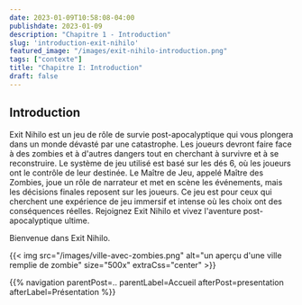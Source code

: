 ```yaml
---
date: 2023-01-09T10:58:08-04:00
publishdate: 2023-01-09
description: "Chapitre 1 - Introduction"
slug: 'introduction-exit-nihilo'
featured_image: "/images/exit-nihilo-introduction.png"
tags: ["contexte"]
title: "Chapitre I: Introduction"
draft: false
---
```

## Introduction  
Exit Nihilo est un jeu de rôle de survie post-apocalyptique qui vous plongera dans un monde dévasté par une catastrophe. Les joueurs devront faire face à des zombies et à d'autres dangers tout en cherchant à survivre et à se reconstruire. Le système de jeu utilisé est basé sur les dés 6, où les joueurs ont le contrôle de leur destinée. Le Maître de Jeu, appelé Maître des Zombies, joue un rôle de narrateur et met en scène les événements, mais les décisions finales reposent sur les joueurs. Ce jeu est pour ceux qui cherchent une expérience de jeu immersif et intense où les choix ont des conséquences réelles. Rejoignez Exit Nihilo et vivez l'aventure post-apocalyptique ultime.

Bienvenue dans Exit Nihilo.

{{< img src="/images/ville-avec-zombies.png" alt="un aperçu d'une ville remplie de zombie" size="500x" extraCss="center" >}}


{{% navigation parentPost=.. parentLabel=Accueil afterPost=presentation afterLabel=Présentation %}}